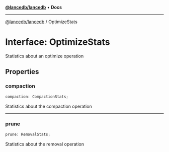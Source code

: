 [**@lancedb/lancedb**](../README.md) • **Docs**
***
[@lancedb/lancedb](../globals.md) / OptimizeStats
# Interface: OptimizeStats
Statistics about an optimize operation
## Properties
### compaction
```ts
compaction: CompactionStats;
```
Statistics about the compaction operation
***
### prune
```ts
prune: RemovalStats;
```
Statistics about the removal operation
